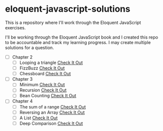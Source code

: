 # eloquent-javascript-solutions
 This is a repository where I'll work through the Eloquent JavaScript exercises.


I'll be working through the Eloquent JavaScript book and I created this repo to be accountable and track my learning progress. I may create multiple solutions for a question.

- [ ] Chapter 2
	 - [ ] Looping a triangle [Check It Out](/chapter-2-exercises/looping-a-triangle/README)
	 - [ ] FizzBuzz [Check It Out](/chapter-2-exercises/fizzbuzz/README)
	 - [ ] Chessboard [Check It Out](/chapter-2-exercises/chessboard/README)

- [ ] Chapter 3 
	- [ ] Minimum [Check It Out](/chapter-3-exercises/minimum/README)
	- [ ] Recursion [Check It Out](/chapter-3-exercises/recursion/README)
	- [ ] Bean Counting [Check It Out](/chapter-3-exercises/bean-counting/README)

- [ ] Chapter 4
	- [ ] The sum of a range [Check It Out](/chapter-4-exercises/the-sum-of-a-range/README)
	- [ ] Reversing an Array [Check It Out](/chapter-4-exercises/reversing-an-array/README)
	- [ ] A List [Check It Out](/chapter-4-exercises/a-list/README)
	- [ ] Deep Comparison [Check It Out](/chapter-4-exercises/deep-comparison/README)
